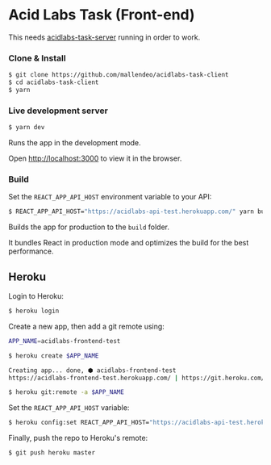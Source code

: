 # Acid Labs Task (Front-end)

This needs [acidlabs-task-server](https://github.com/mallendeo/acidlabs-task-server) running in order to work.

### Clone & Install

```bash
$ git clone https://github.com/mallendeo/acidlabs-task-client
$ cd acidlabs-task-client
$ yarn
```

### Live development server

```bash
$ yarn dev
```

Runs the app in the development mode.

Open [http://localhost:3000](http://localhost:3000) to view it in the browser.

### Build

Set the `REACT_APP_API_HOST` environment variable to your API:
```bash
$ REACT_APP_API_HOST="https://acidlabs-api-test.herokuapp.com/" yarn build
```

Builds the app for production to the `build` folder.

It bundles React in production mode and optimizes the build for the best performance.

## Heroku

Login to Heroku:

```bash
$ heroku login
```

Create a new app, then add a git remote using:

```bash
APP_NAME=acidlabs-frontend-test

$ heroku create $APP_NAME

Creating app... done, ⬢ acidlabs-frontend-test
https://acidlabs-frontend-test.herokuapp.com/ | https://git.heroku.com/acidlabs-frontend-test.git

$ heroku git:remote -a $APP_NAME
```

Set the `REACT_APP_API_HOST` variable:
```bash
$ heroku config:set REACT_APP_API_HOST="https://acidlabs-api-test.herokuapp.com/"
```

Finally, push the repo to Heroku's remote:
```bash
$ git push heroku master
```
